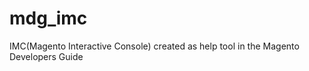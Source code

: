 mdg_imc
=======

IMC(Magento Interactive Console) created as help tool in the Magento Developers Guide
